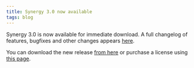 ```yaml
---
title: Synergy 3.0 now available
tags: blog
---
```


Synergy 3.0 is now available for immediate download. A full changelog of features, bugfixes and other changes appears [here](http://wincent.com/a/products/synergy-classic/history/).

You can download the new release [from here](http://wincent.com/download.php?item=Synergy.dmg) or purchase a license using [this page](https://secure.wincent.com/a/products/synergy-classic/purchase/).
